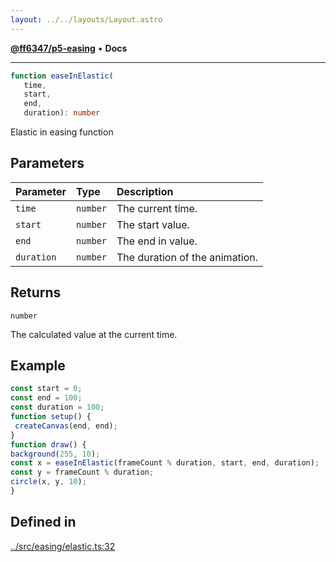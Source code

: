 ```yaml
---
layout: ../../layouts/Layout.astro
---
```


[**@ff6347/p5-easing**](README.md) • **Docs**

***

```ts
function easeInElastic(
   time, 
   start, 
   end, 
   duration): number
```

Elastic in easing function

## Parameters

| Parameter | Type | Description |
| :------ | :------ | :------ |
| `time` | `number` | The current time. |
| `start` | `number` | The start value. |
| `end` | `number` | The end in value. |
| `duration` | `number` | The duration of the animation. |

## Returns

`number`

The calculated value at the current time.

## Example

```ts
const start = 0;
const end = 100;
const duration = 100;
function setup() {
 createCanvas(end, end);
}
function draw() {
background(255, 10);
const x = easeInElastic(frameCount % duration, start, end, duration);
const y = frameCount % duration;
circle(x, y, 10);
}
```

## Defined in

[../src/easing/elastic.ts:32](https://github.com/ff6347/p5-easing/blob/226687d365587d73a12ac8d460667a1a198c05c5/src/easing/elastic.ts#L32)
